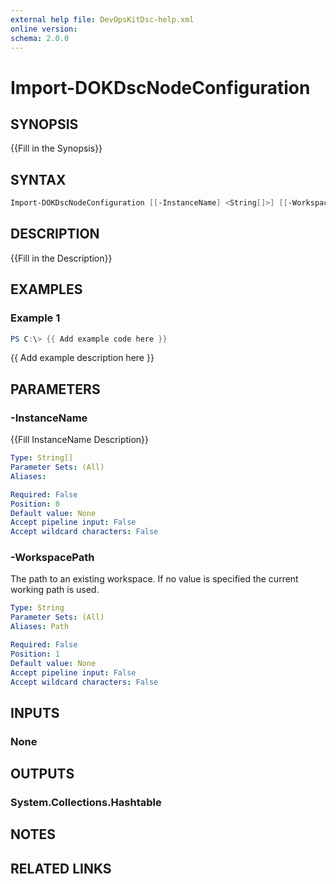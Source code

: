 ```yaml
---
external help file: DevOpsKitDsc-help.xml
online version: 
schema: 2.0.0
---
```


# Import-DOKDscNodeConfiguration

## SYNOPSIS

{{Fill in the Synopsis}}

## SYNTAX

```powershell
Import-DOKDscNodeConfiguration [[-InstanceName] <String[]>] [[-WorkspacePath] <String>]
```

## DESCRIPTION

{{Fill in the Description}}

## EXAMPLES

### Example 1

```powershell
PS C:\> {{ Add example code here }}
```

{{ Add example description here }}

## PARAMETERS

### -InstanceName

{{Fill InstanceName Description}}

```yaml
Type: String[]
Parameter Sets: (All)
Aliases: 

Required: False
Position: 0
Default value: None
Accept pipeline input: False
Accept wildcard characters: False
```

### -WorkspacePath

The path to an existing workspace. If no value is specified the current working path is used.

```yaml
Type: String
Parameter Sets: (All)
Aliases: Path

Required: False
Position: 1
Default value: None
Accept pipeline input: False
Accept wildcard characters: False
```

## INPUTS

### None


## OUTPUTS

### System.Collections.Hashtable


## NOTES

## RELATED LINKS

